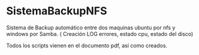 # SistemaBackupNFS
Sistema de Backup automático entre dos maquinas ubuntu por nfs y windows por Samba. ( Creación LOG errores, estado cpu, estado del disco)

Todos los scripts vienen en el documento pdf, así como creados.
